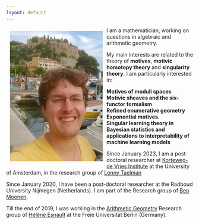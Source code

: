 ```yaml
---
layout: default
---
```


<meta http-equiv='cache-control' content='no-cache'> 
<meta http-equiv='expires' content='0'> 
<meta http-equiv='pragma' content='no-cache'>

<img style="width=250px;height=350px;float:left;padding:10px;"
src="/image/personal_photo_3.jpg" alt="profile picture" width="250" height="350">

I am a mathematician, working on questions in algebraic and arithmetic geometry. 

My main interests are related to the theory of **motives**, **motivic homotopy theory** and **singularity theory**. I am particularly interested in:

- **Motives of moduli spaces**
- **Motivic sheaves and the six-functor formalism**
- **Refined enumerative geometry**
- **Exponential motives**.
- **Singular learning theory in Bayesian statistics and applications to interpretability of machine learning models**

Since January 2023, I am a post-doctoral researcher at [Korteweg-de Vries Institute](https://kdvi.uva.nl/) at the University of Amsterdam, in the research group of [Lenny Taelman](https://staff.fnwi.uva.nl/l.d.j.taelman/)

Since January 2020, I have been a post-doctoral researcher at the Radboud University Nijmegen (Netherlands). I am part of the Research group of [Ben Moonen](https://www.math.ru.nl/~bmoonen/).

Till the end of 2019, I was working in the [Arithmetic Geometry](http://www.mi.fu-berlin.de/en/math/groups/arithmetic_geometry/index.html) Research group of [Hélène Esnault](http://www.mi.fu-berlin.de/users/esnault/) at the Freie Universität Berlin (Germany).



